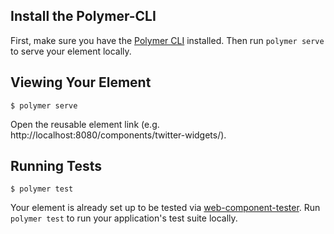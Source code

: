 ## Install the Polymer-CLI

First, make sure you have the [Polymer CLI](https://www.npmjs.com/package/polymer-cli) installed. Then run `polymer serve` to serve your element locally.

## Viewing Your Element

```
$ polymer serve
```

Open the reusable element link (e.g. http://localhost:8080/components/twitter-widgets/).

## Running Tests

```
$ polymer test
```

Your element is already set up to be tested via [web-component-tester](https://github.com/Polymer/web-component-tester). Run `polymer test` to run your application's test suite locally.
